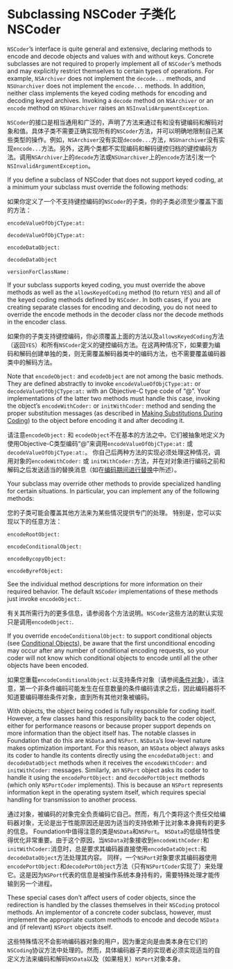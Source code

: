 # Subclassing NSCoder 子类化NSCoder
`NSCoder`’s interface is quite general and extensive, declaring methods to encode and decode objects and values with and without keys. Concrete subclasses are not required to properly implement all of `NSCoder`’s methods and may explicitly restrict themselves to certain types of operations. For example, `NSArchiver` does not implement the `decode...` methods, and `NSUnarchiver` does not implement the `encode...` methods. In addition, neither class implements the keyed coding methods for encoding and decoding keyed archives. Invoking a `decode` method on `NSArchiver` or an `encode` method on `NSUnarchiver` raises an `NSInvalidArgumentException`.

`NSCoder`的接口是相当通用和广泛的，声明了方法来通过有和没有键编码和解码对象和值。具体子类不需要正确实现所有的`NSCoder`方法，并可以明确地限制自己某些类型的操作。例如，`NSArchiver`没有实现`decode...`方法，`NSUnarchiver`没有实现`encode...`方法。另外，这两个类都不实现编码和解码键控归档的键控编码方法。调用`NSArchiver`上的`decode`方法或`NSUnarchiver`上的`encode`方法引发一个`NSInvalidArgumentException`。

If you define a subclass of NSCoder that does not support keyed coding, at a minimum your subclass must override the following methods:

如果你定义了一个不支持键控编码的`NSCoder`的子类，你的子类必须至少覆盖下面的方法：

`encodeValueOfObjCType:at:`

`decodeValueOfObjCType:at:`

`encodeDataObject:`

`decodeDataObject`

`versionForClassName:`


If your subclass supports keyed coding, you must override the above methods as well as the `allowsKeyedCoding` method (to return `YES`) and all of the keyed coding methods defined by `NSCoder`. In both cases, if you are creating separate classes for encoding and decoding, you do not need to override the encode methods in the decoder class nor the decode methods in the encoder class.

如果你的子类支持键控编码，你必须覆盖上面的方法以及`allowsKeyedCoding`方法（返回`YES`）和所有`NSCoder`定义的键控编码方法。在这两种情况下，如果要为编码和解码创建单独的类，则无需覆盖解码器类中的编码方法，也不需要覆盖编码器类中的解码方法。

Note that `encodeObject:` and `ecodeObject` are not among the basic methods. They are defined abstractly to invoke `encodeValueOfObjCType:at:` or `decodeValueOfObjCType:at:` with an Objective-C type code of “@”. Your implementations of the latter two methods must handle this case, invoking the object’s `encodeWithCoder:` or `initWithCoder:` method and sending the proper substitution messages (as described in [Making Substitutions During Coding](https://developer.apple.com/library/content/documentation/Cocoa/Conceptual/Archiving/Articles/codingobjects.html#//apple_ref/doc/uid/20000948-97072)) to the object before encoding it and after decoding it.

请注意`encodeObject:` 和 `ecodeObject`不在基本的方法之中。它们被抽象地定义为使用Objective-C类型编码“@”来调用`encodeValueOfObjCType:at:` 或 `decodeValueOfObjCType:at:`。 你自己后两种方法的实现必须处理这种情况，调用对象的`encodeWithCoder:` 或 `initWithCoder:`方法，并在对对象进行编码之前和解码之后发送适当的替换消息（如在[编码期间进行替换](编码和解码对象.md#MakingSubstitutionsDuringCoding)中所述）。

Your subclass may override other methods to provide specialized handling for certain situations. In particular, you can implement any of the following methods:

您的子类可能会覆盖其他方法来为某些情况提供专门的处理。 特别是，您可以实现以下的任意方法：

`encodeRootObject:`

`encodeConditionalObject:`

`encodeBycopyObject:`

`encodeByrefObject:`

See the individual method descriptions for more information on their required behavior. The default `NSCoder` implementations of these methods just invoke `encodeObject:`.

有关其所需行为的更多信息，请参阅各个方法说明。`NSCoder`这些方法的默认实现只是调用`encodeObject:`.

If you override `encodeConditionalObject:` to support conditional objects (see [Conditional Objects](https://developer.apple.com/library/content/documentation/Cocoa/Conceptual/Archiving/Articles/archives.html#//apple_ref/doc/uid/20000946-142208)), be aware that the first unconditional encoding may occur after any number of conditional encoding requests, so your coder will not know which conditional objects to encode until all the other objects have been encoded.

如果您重载`encodeConditionalObject:`以支持条件对象（请参阅[条件对象](归档.md#ConditionalObjects)），请注意，第一个非条件编码可能发生在任意数量的条件编码请求之后，因此编码器将不知道要编码哪些条件对象，直到所有其他对象被编码。

With objects, the object being coded is fully responsible for coding itself. However, a few classes hand this responsibility back to the coder object, either for performance reasons or because proper support depends on more information than the object itself has. The notable classes in Foundation that do this are `NSData` and `NSPort`. `NSData`’s low-level nature makes optimization important. For this reason, an `NSData` object always asks its coder to handle its contents directly using the `encodeDataObject:` and `decodeDataObject` methods when it receives the `encodeWithCoder:` and `initWithCoder:` messages. Similarly, an `NSPort` object asks its coder to handle it using the `encodePortObject:` and `decodePortObject` methods (which only `NSPortCoder` implements). This is because an `NSPort` represents information kept in the operating system itself, which requires special handling for transmission to another process.

通过对象，被编码的对象完全负责编码它自己。然而，有几个类将这个责任交给编码器对象，无论是出于性能原因还是因为适当的支持依赖于比对象本身拥有的更多的信息。 Foundation中值得注意的类是`NSData`和`NSPort`。 `NSData`的低级特性使得优化非常重要。由于这个原因，当`NSData`对象接收到`encodeWithCoder:`和`initWithCoder:`消息时，总是要求其编码器直接使用`encodeDataObject:`和`decodeDataObject`方法处理其内容。 同样，一个`NSPort`对象要求其编码器使用`encodePortObject:`和`decodePortObject`方法（只有`NSPortCoder`实现了）来处理它。这是因为`NSPort`代表的信息是被操作系统本身持有的，需要特殊处理才能传输到另一个进程。

These special cases don’t affect users of coder objects, since the redirection is handled by the classes themselves in their `NSCoding` protocol methods. An implementor of a concrete coder subclass, however, must implement the appropriate custom methods to encode and decode `NSData` and (if relevant) `NSPort` objects itself.

这些特殊情况不会影响编码器对象的用户，因为重定向是由类本身在它们的`NSCoding`协议方法中处理的。然而，具体编码器子类的实现者必须实现适当的自定义方法来编码和解码`NSData`以及（如果相关）`NSPort`对象本身。